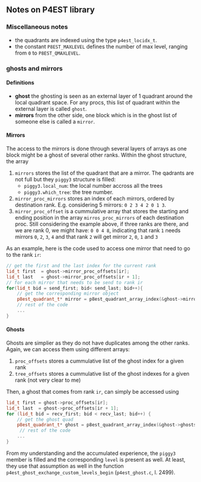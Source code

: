 ## Notes on P4EST library

### Miscellaneous notes
- the quadrants are indexed using the type `p4est_locidx_t`.
- the constant `P8EST_MAXLEVEL` defines the number of max level, ranging from `0` to `P8EST_QMAXLEVEL`.

### ghosts and mirrors
#### Definitions

- **ghost** the ghosting is seen as an external layer of 1 quadrant around the local quadrant space.
For any procs, this list of quadrant within the external layer is called `ghost`.
- **mirrors** from the other side, one block which is in the ghost list of someone else is called a `mirror`.

#### Mirrors
The access to the mirrors is done through several layers of arrays as one block might be a ghost of several other ranks.
Within the ghost structure, the array
1. `mirrors` stores the list of the quadrant that are a mirror. The qadrants are not full but they `piggy3` structure is filled:
    - `piggy3.local_num`: the local number accross all the trees
    - `piggy3.which_tree`: the tree number.
2. `mirror_proc_mirrors` stores an index of each mirrors, ordered by destination rank. E.g. considering 5 mirrors: `0 2 3 4 2 0 1 3`.
3. `mirror_proc_offset` is a cummulative array that stores the starting and ending position in the array `mirros_proc_mirrors` of each destination proc. Still considering the example above, if three ranks are there, and we are rank 0, we might have: `0 0 4 8`, indicating that rank `1` needs mirrors `0`, `2`, `3`, `4` and that rank `2` will get mirror `2`, `0`, `1` and `3`

As an example, here is the code used to access one mirror that need to go to the rank `ir`:

```C++
// get the first and the last index for the current rank
lid_t first  = ghost->mirror_proc_offsets[ir];
lid_t last   = ghost->mirror_proc_offsets[ir + 1];
// for each mirror that needs to be send to rank ir
for(lid_t bid = send_first; bid< send_last; bid++){
    // get the corresponding mirror object
    p8est_quadrant_t* mirror = p8est_quadrant_array_index(&ghost->mirrors, ghost->mirror_proc_mirrors[bid]);
    // rest of the code
    ...
}
```

#### Ghosts
Ghosts are simplier as they do not have duplicates among the other ranks.
Again, we can access them using different arrays:
1. `proc_offsets` stores a cummulative list of the ghost index for a given rank
2. `tree_offsets` stores a cummulative list of the ghost indexes for a given rank (not very clear to me)

Then, a ghost that comes from rank `ir`, can simply be accessed using

```C++
lid_t first = ghost->proc_offsets[ir];
lid_t last  = ghost->proc_offsets[ir + 1];
for (lid_t bid = recv_first; bid < recv_last; bid++) {
    // get the ghost quad
    p8est_quadrant_t* ghost = p8est_quadrant_array_index(&ghost->ghosts, bid);
     // rest of the code
    ...
}
```
From my understanding and the accumulated experience, the `piggy3` member is filled and the corresponding `level` is present as well.
At least, they use that assumption as well in the function `p4est_ghost_exchange_custom_levels_begin` (`p4est_ghost.c`, l. 2499).